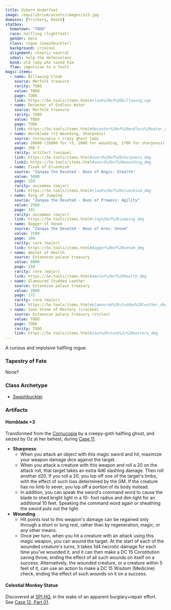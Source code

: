 ```yaml
---
title: Ozborn Underfoot
image: /equilibrium/assets/images/oz3.jpg
domains: [Trickery, Death]
statbox:
  hometown: "TODO"
  race: halfling (lightfoot)
  gender: male
  class: rogue (swashbuckler)
  background: criminal
  alignment: chaotic neutral
  ideal: help the defenseless
  bond: old lady who saved him
  flaw: impulsive to a fault
magic-items:
  - name: Billowing Cloak
    source: Merfolk treasure
    rarity: TODO
    value: TODO
    page: TODO
    link: https://5e.tools/items.html#cloak%20of%20billowing_xge
  - name: Decanter of Endless Water
    source: Merfolk treasure
    rarity: TODO
    value: TODO
    page: TODO
    link: https://5e.tools/items.html#decanter%20of%20endless%20water_dmg
  - name: Hornblade (+3 Wounding, Sharpness)
    source: Cornucopia + crazy ghost lady
    value: 20000 (16000 for +3, 2000 for wounding, 1700 for sharpness)
    page: 206-7
    rarity: artifact (unique)
    link: https://5e.tools/items.html#sword%20of%20sharpness_dmg
    link2: https://5e.tools/items.html#sword%20of%20wounding_dmg
  - name: Cloak of Elvenkind
    source: "Zanqaa the Devoted - Boon of Aegis: Stealth"
    value: 5000
    page: 158
    rarity: uncommon (major)
    link: https://5e.tools/items.html#cloak%20of%20elvenkind_dmg
  - name: Ring of Jumping
    source: "Zanqaa the Devoted - Boon of Prowess: Agility"
    value: 2500
    page: 191
    rarity: uncommon (major)
    link: https://5e.tools/items.html#ring%20of%20jumping_dmg
  - name: Dagger of Venom
    source: "Zanqaa the Devoted - Boon of Arms: Venom"
    value: 2500
    page: 160
    rarity: rare (major)
    link: https://5e.tools/items.html#dagger%20of%20venom_dmg
  - name: Amulet of Health
    source: Estanesse palace treasury
    value: 8000
    page: 150
    rarity: rare (major)
    link: https://5e.tools/items.html#amulet%20of%20health_dmg
  - name: Glamoured Studded Leather
    source: Estanesse palace treasury
    value: 2000
    page: 172
    rarity: rare (major)
    link: https://5e.tools/items.html#glamoured%20studded%20leather_dmg
  - name: Ioun Stone of Mastery (cracked)
    source: Estanesse palacy treasury (stolen)
    value: TODO
    page: TODO
    rarity: TODO
    link: https://5e.tools/items.html#ioun%20stone%2c%20mastery_dmg
---
```


A curious and impulsive halfling rogue.

### Tapestry of Fate

None‽

### Class Archetype

* [Swashbuckler](http://dnd5e.wikidot.com/rogue:swashbuckler)

### Artifacts

#### Hornblade +3

Transformed from the [Cornucopia](../relics/cornucopia) by a creepy-goth halfling ghost, and seized by Oz at her behest, during [Case 11](../events/case-11).

* **Sharpness**
  * When you attack an object with this magic sword and hit, maximize your weapon damage dice against the target.
  * When you attack a creature with this weapon and roll a 20 on the attack roll, that target takes an extra 4d6 slashing damage. Then roll another d20. If you roll a 20, you lop off one of the target's limbs, with the effect of such loss determined by the GM. If the creature has no limb to sever, you lop off a portion of its body instead.
  * In addition, you can speak the sword's command word to cause the blade to shed bright light in a 10- foot radius and dim light for an additional 10 feet. Speaking the command word again or sheathing the sword puts out the light.
* **Wounding**
  * Hit points lost to this weapon's damage can be regained only through a short or long rest, rather than by regeneration, magic, or any other means.
  * Once per turn, when you hit a creature with an attack using this magic weapon, you can wound the target. At the start of each of the wounded creature's turns, it takes 1d4 necrotic damage for each time you've wounded it, and it can then make a DC 15 Constitution saving throw, ending the effect of all such wounds on itself on a success. Alternatively, the wounded creature, or a creature within 5 feet of it, can use an action to make a DC 15 Wisdom (Medicine) check, ending the effect of such wounds on it on a success.

#### Celestial Monkey Statue

Discovered at [SPI HQ](../locales/spi-hq), in the wake of an apparent burglary+repair effort. See [Case 12, Part 01](../events/case-12e01).
